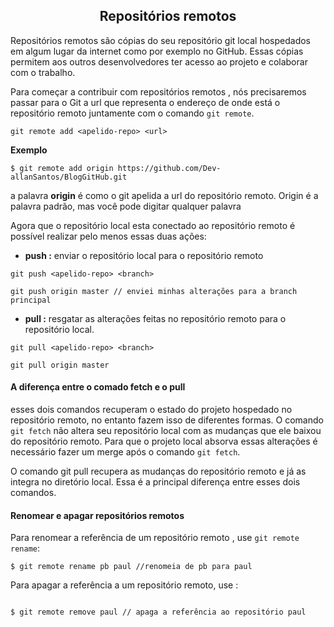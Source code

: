 <div align="center"><h2>Repositórios remotos </h2></div>



Repositórios remotos são cópias do seu repositório git local hospedados em algum lugar da internet como por exemplo no GitHub. Essas cópias permitem aos outros desenvolvedores ter acesso ao projeto e colaborar com o trabalho.



Para começar a contribuir com repositórios remotos , nós precisaremos passar para o Git a url que representa o endereço de onde está o repositório remoto juntamente com o comando `git remote`.



`git remote add <apelido-repo> <url>`

**Exemplo**

```
$ git remote add origin https://github.com/Dev-allanSantos/BlogGitHub.git
```



a palavra **origin** é como o git apelida a url do repositório remoto. Origin é a palavra padrão, mas você pode digitar qualquer palavra





Agora que o repositório local esta conectado ao repositório remoto é possível realizar pelo menos essas duas ações:

- **push :** enviar o repositório local para o repositório remoto

`git push <apelido-repo> <branch>`

```
git push origin master // enviei minhas alterações para a branch principal
```



- **pull :** resgatar as alterações feitas no repositório remoto para o repositório local.

`git pull <apelido-repo> <branch>`

```
git pull origin master
```





#### A diferença entre o comado fetch e o pull 

esses dois comandos recuperam o estado do projeto hospedado no repositório remoto, no entanto fazem isso de diferentes formas. O comando `git fetch` não altera seu repositório local com as mudanças que ele baixou do repositório remoto. Para que o projeto local absorva essas alterações é necessário fazer um merge após o comando `git fetch`.

O comando git pull recupera as mudanças do repositório remoto e já as integra no diretório local. Essa é a principal diferença entre esses dois comandos.



#### Renomear e apagar repositórios remotos

Para renomear a referência de um repositório remoto , use `git remote rename`:

```
$ git remote rename pb paul //renomeia de pb para paul
```



Para apagar a referência a um repositório remoto, use :

```

$ git remote remove paul // apaga a referência ao repositório paul
```

